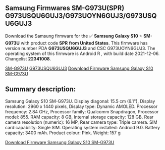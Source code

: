 <h2>Samsung Firmwares SM-G973U(SPR) G973USQU6GUJ3/G973UOYN6GUJ3/G973USQU6GUJ3</h2>
Download the Samsung firmware for the ✅ <strong>Samsung Galaxy S10 </strong> ⭐ <strong>SM-G973U</strong> with product code <strong>SPR</strong> <strong> from United States</strong>. This firmware has version number PDA <strong>G973USQU6GUJ3</strong> and CSC G973UOYN6GUJ3. The operating system of this firmware is Android R , with build date 2021-12-06. Changelist <strong>22341008</strong>.


[SM-G973U](https://samfirm.shop/samsung/model/SM-G973U)
[G973USQU6GUJ3](https://samfirm.shop/samsung/pda/G973USQU6GUJ3)
[Download Firmware Samsung Galaxy S10 SM-G973U](https://samfirm.shop/samsung/firmware/480298)
<h2>Summary description:</h2>
<p>Samsung Galaxy S10 SM-G973U. Display diagonal: 15.5 cm (6.1"), Display resolution: 2960 x 1440 pixels, Display type: Dynamic AMOLED. Processor frequency: 2.84 GHz, Processor family: Qualcomm Snapdragon, Processor model: 855. RAM capacity: 8 GB, Internal storage capacity: 128 GB. Rear camera resolution (numeric): 16 MP, Rear camera type: Triple camera. SIM card capability: Single SIM. Operating system installed: Android 9.0. Battery capacity: 3400 mAh. Product colour: Pink. Weight: 157 g</p>


[Download Firmware Samsung Galaxy S10 SM-G973U](https://samfirm.shop/samsung/firmware/480298)
